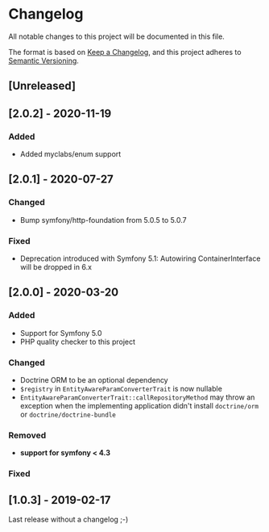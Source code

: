 # Changelog
All notable changes to this project will be documented in this file.

The format is based on [Keep a Changelog](https://keepachangelog.com/en/1.0.0/),
and this project adheres to [Semantic Versioning](https://semver.org/spec/v2.0.0.html).

## [Unreleased]

## [2.0.2] - 2020-11-19
### Added
* Added myclabs/enum support

## [2.0.1] - 2020-07-27
### Changed
* Bump symfony/http-foundation from 5.0.5 to 5.0.7

### Fixed
* Deprecation introduced with Symfony 5.1: Autowiring ContainerInterface will be dropped in 6.x 

## [2.0.0] - 2020-03-20
### Added
* Support for Symfony 5.0
* PHP quality checker to this project

### Changed
* Doctrine ORM to be an optional dependency
* `$registry` in `EntityAwareParamConverterTrait` is now nullable
* `EntityAwareParamConverterTrait::callRepositoryMethod` may throw an exception when the implementing
  application didn't install `doctrine/orm` or `doctrine/doctrine-bundle` 

### Removed
* __support for symfony < 4.3__

### Fixed


## [1.0.3] - 2019-02-17
Last release without a changelog ;-) 
 
